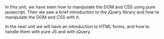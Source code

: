 In this unit, we have seen how to manipulate the DOM and CSS using pure javascript. Then we saw a brief introduction to the jQuery library and how to manipulate the DOM and CSS with it.

In the next unit we will have an introduction to HTML forms, and how to handle them with pure JS and with jQuery.